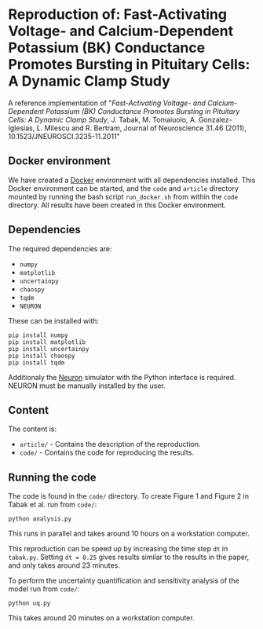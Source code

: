 # Reproduction of: Fast-Activating Voltage- and Calcium-Dependent Potassium (BK) Conductance Promotes Bursting in Pituitary Cells: A Dynamic Clamp Study

A reference implementation of
"*Fast-Activating Voltage- and Calcium-Dependent Potassium (BK) Conductance
Promotes Bursting in Pituitary Cells: A Dynamic Clamp Study*,
J. Tabak, M. Tomaiuolo, A. Gonzalez-Iglesias,  L. Milescu and R. Bertram,
Journal of Neuroscience 31.46 (2011), 10.1523/JNEUROSCI.3235-11.2011"



## Docker environment

We have created a [Docker](https://www.docker.com/) environment
with all dependencies installed.
This Docker environment can be started, and the `code` and `article` directory mounted
by running the bash script `run_docker.sh` from within the `code` directory.
All results have been created in this Docker environment.


## Dependencies

The required dependencies are:

* `numpy`
* `matplotlib`
* `uncertainpy`
* `chaospy`
* `tqdm`
* `NEURON`

These can be installed with:

```
pip install numpy
pip install matplotlib
pip install uncertainpy
pip install chaospy
pip install tqdm
```

Additionaly the [Neuron](https://www.neuron.yale.edu/neuron/download) simulator
with the Python interface is required. NEURON must be manually installed
by the user.

## Content

The content is:

* `article/` - Contains the description of the reproduction.
* `code/` - Contains the code for reproducing the results.


## Running the code

The code is found in the `code/` directory.
To create Figure 1 and Figure 2 in Tabak et al. run from `code/`:

```
python analysis.py
```

This runs in parallel and takes around 10 hours on a workstation computer.

This reproduction can be speed up by increasing the time step `dt` in `tabak.py`.
Setting `dt = 0.25` gives results similar to the results in the paper,
and only takes around 23 minutes.

To perform the uncertainty quantification and sensitivity analysis of the model
run from `code/`:

```
python uq.py
```

This takes around 20 minutes on a workstation computer.

